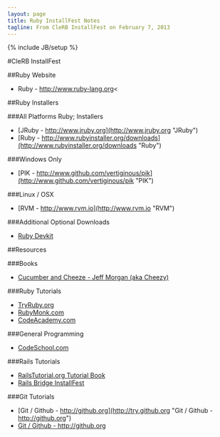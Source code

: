 ```yaml
---
layout: page
title: Ruby InstallFest Notes
tagline: From CleRB InstallFest on February 7, 2013
---
```

{% include JB/setup %}

#CleRB InstallFest

##Ruby Website
- Ruby - http://www.ruby-lang.org<

##Ruby Installers

###All Platforms Ruby; Installers
- [JRuby - http://www.jruby.org](http://www.jruby.org "JRuby")
- [Ruby - http://www.rubyinstaller.org/downloads](http://www.rubyinstaller.org/downloads "Ruby")

###Windows Only
- [PIK - http://www.github.com/vertiginous/pik](http://www.github.com/vertiginous/pik "PIK")

###Linux / OSX
- [RVM - http://www.rvm.io](http://www.rvm.io "RVM")

###Additional Optional Downloads
- [Ruby Devkit](http://www.rubyinstaller.org/add-ons/devkit "Ruby Devkit")

##Resources

###Books
- [Cucumber and Cheeze - Jeff Morgan (aka Cheezy)](https://leanpub.com/cucumber_and_cheese "Cucumber and Cheeze")

###Ruby Tutorials
- [TryRuby.org](http://tryruby.org "TryRuby.org")
- [RubyMonk.com](http://rubymonk.com "RubyMonk.com")
- [CodeAcademy.com](http://www.codecademy.com/tracks/ruby "CodeAcademy.com")

###General Programming
- [CodeSchool.com](http://www.codeschool.com/ "CodeSchool.com")

###Rails Tutorials
- [RailsTutorial.org Tutorial Book](http://ruby.railstutorial.org/ruby-on-rails-tutorial-book "RailsTutorial.org Tutorial Book")
- [Rails Bridge InstallFest](http://installfest.railsbridge.org/installfest/ "Rails Bridge InstallFest")

###Git Tutorials</h4>
- [Git / Github - http://github.org](http://try.github.org "Git / Github - http://github.org")
- <a href="http://try.github.org">Git / Github - http://github.org</a></li></ul>

